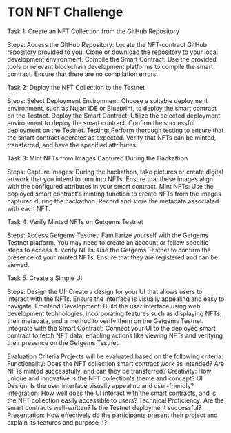# TON NFT Challenge

Task 1: Create an NFT Collection from the GitHub Repository

Steps:
Access the GitHub Repository: Locate the NFT-contract GitHub repository provided to you. Clone or download the repository to your local development environment.
Compile the Smart Contract: Use the provided tools or relevant blockchain development platforms to compile the smart contract. Ensure that there are no compilation errors.

Task 2: Deploy the NFT Collection to the Testnet

Steps:
Select Deployment Environment: Choose a suitable deployment environment, such as Nujan IDE or Blueprint, to deploy the smart contract on the Testnet.
Deploy the Smart Contract: Utilize the selected deployment environment to deploy the smart contract. Confirm the successful deployment on the Testnet.
Testing: Perform thorough testing to ensure that the smart contract operates as expected. Verify that NFTs can be minted, transferred, and have the specified attributes.

Task 3: Mint NFTs from Images Captured During the Hackathon

Steps:
Capture Images: During the hackathon, take pictures or create digital artwork that you intend to turn into NFTs. Ensure that these images align with the configured attributes in your smart contract.
Mint NFTs: Use the deployed smart contract's minting function to create NFTs from the images captured during the hackathon. Record and store the metadata associated with each NFT.

Task 4: Verify Minted NFTs on Getgems Testnet

Steps:
Access Getgems Testnet: Familiarize yourself with the Getgems Testnet platform. You may need to create an account or follow specific steps to access it.
Verify NFTs: Use the Getgems Testnet to confirm the presence of your minted NFTs. Ensure that they are registered and can be viewed.

Task 5: Create a Simple UI

Steps:
Design the UI: Create a design for your UI that allows users to interact with the NFTs. Ensure the interface is visually appealing and easy to navigate.
Frontend Development: Build the user interface using web development technologies, incorporating features such as displaying NFTs, their metadata, and a method to verify them on the Getgems Testnet.
Integrate with the Smart Contract: Connect your UI to the deployed smart contract to fetch NFT data, enabling actions like viewing NFTs and verifying their presence on the Getgems Testnet.

Evaluation Criteria
Projects will be evaluated based on the following criteria:
Functionality: Does the NFT collection smart contract work as intended? Are NFTs minted successfully, and can they be transferred?
Creativity: How unique and innovative is the NFT collection's theme and concept?
UI Design: Is the user interface visually appealing and user-friendly?
Integration: How well does the UI interact with the smart contracts, and is the NFT collection easily accessible to users?
Technical Proficiency: Are the smart contracts well-written? Is the Testnet deployment successful?
Presentation: How effectively do the participants present their project and explain its features and purpose !!?
